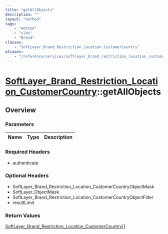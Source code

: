 ```yaml
---
title: "getAllObjects"
description: ""
layout: "method"
tags:
    - "method"
    - "sldn"
    - "Brand"
classes:
    - "SoftLayer_Brand_Restriction_Location_CustomerCountry"
aliases:
    - "/reference/services/softlayer_brand_restriction_location_customercountry/getAllObjects"
---
```

# [SoftLayer_Brand_Restriction_Location_CustomerCountry](/reference/services/SoftLayer_Brand_Restriction_Location_CustomerCountry)::getAllObjects




## Overview 


### Parameters 
|Name | Type | Description |
| --- | --- | --- |


### Required Headers
* authenticate

### Optional Headers
* SoftLayer_Brand_Restriction_Location_CustomerCountryObjectMask
* SoftLayer_ObjectMask
* SoftLayer_Brand_Restriction_Location_CustomerCountryObjectFilter
* resultLimit

### Return Values
<a href='/reference/datatypes/SoftLayer_Brand_Restriction_Location_CustomerCountry'>SoftLayer_Brand_Restriction_Location_CustomerCountry[] </a>

